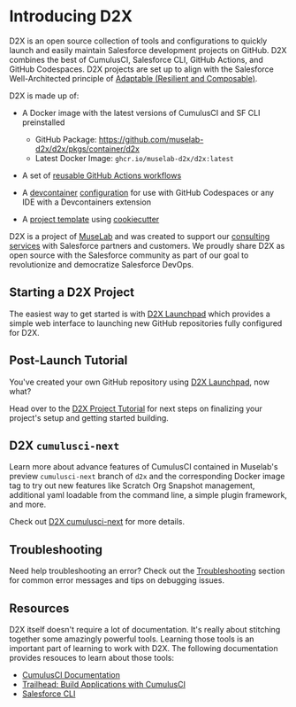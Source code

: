 # Introducing D2X

D2X is an open source collection of tools and configurations to quickly launch and easily maintain Salesforce development projects on GitHub. D2X combines the best of CumulusCI, Salesforce CLI, GitHub Actions, and GitHub Codespaces. D2X projects are set up to align with the Salesforce Well-Architected principle of [Adaptable (Resilient and Composable)](https://architect.salesforce.com/well-architected/adaptable/overview).

D2X is made up of:

-   A Docker image with the latest versions of CumulusCI and SF CLI preinstalled

    -   GitHub Package: https://github.com/muselab-d2x/d2x/pkgs/container/d2x
    -   Latest Docker Image: `ghcr.io/muselab-d2x/d2x:latest`

-   A set of [reusable GitHub Actions workflows](https://github.com/muselab-d2x/d2x/tree/main/.github/workflows)
-   A [devcontainer](https://containers.dev) [configuration](https://github.com/muselab-d2x/d2x/tree/main/.devcontainer) for use with GitHub Codespaces or any IDE with a Devcontainers extension
-   A [project template](https://github.com/muselab-d2x/d2x-template) using [cookiecutter](https://cookiecutter.readthedocs.io)

D2X is a project of [MuseLab](https://muselab.com) and was created to support our [consulting services](https://muselab.com/services) with Salesforce partners and customers. We proudly share D2X as open source with the Salesforce community as part of our goal to revolutionize and democratize Salesforce DevOps.

## Starting a D2X Project

The easiest way to get started is with [D2X Launchpad](https://launchpad.muselab.com) which provides a simple web interface to launching new GitHub repositories fully configured for D2X.

## Post-Launch Tutorial

You've created your own GitHub repository using [D2X Launchpad](https://launchpad.muselab.com), now what?

Head over to the [D2X Project Tutorial](tutorial.md) for next steps on finalizing your project's setup and getting started building.

## D2X `cumulusci-next`

Learn more about advance features of CumulusCI contained in Muselab's preview `cumulusci-next` branch of `d2x` and the corresponding Docker image tag to try out new features like Scratch Org Snapshot management, additional yaml loadable from the command line, a simple plugin framework, and more.

Check out [D2X cumulusci-next](cumulusci-next.md) for more details.

## Troubleshooting

Need help troubleshooting an error? Check out the [Troubleshooting](troubleshooting.md) section for common error messages and tips on debugging issues.

## Resources

D2X itself doesn't require a lot of documentation. It's really about stitching together some amazingly powerful tools. Learning those tools is an important part of learning to work with D2X. The following documentation provides resouces to learn about those tools:

-   [CumulusCI Documentation](https://cumulusci.readthedocs.io)
-   [Trailhead: Build Applications with CumulusCI](https://trailhead.salesforce.com/content/learn/trails/build-applications-with-cumulusci)
-   [Salesforce CLI](https://developer.salesforce.com/tools/salesforcecli)
